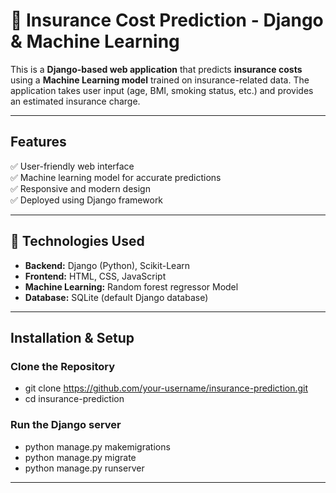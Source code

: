 # 🏥 Insurance Cost Prediction - Django & Machine Learning

This is a **Django-based web application** that predicts **insurance costs** using a **Machine Learning model** trained on insurance-related data. The application takes user input (age, BMI, smoking status, etc.) and provides an estimated insurance charge.

---

## Features
✅ User-friendly web interface  
✅ Machine learning model for accurate predictions  
✅ Responsive and modern design  
✅ Deployed using Django framework  

---

## 📌 Technologies Used
- **Backend:** Django (Python), Scikit-Learn  
- **Frontend:** HTML, CSS, JavaScript  
- **Machine Learning:** Random forest regressor Model  
- **Database:** SQLite (default Django database)

---

## Installation & Setup

### **Clone the Repository**
- git clone https://github.com/your-username/insurance-prediction.git
- cd insurance-prediction

### **Run the Django server**
- python manage.py makemigrations
- python manage.py migrate
- python manage.py runserver

---
